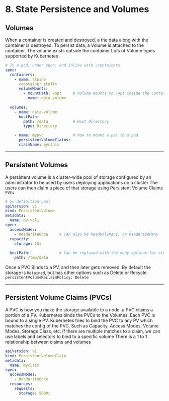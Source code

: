 # 8. State Persistence and Volumes 

## Volumes
When a container is created and destroyed, a the data along with the container is destroyed.
To persist data, a Volume is attached to the container. The volume exists outside the container 
Lots of Volume types supported by Kubernetes

```yaml
# In a pod, under spec: and inline with :containers
spec:
  containers:
    - name: alpine
      <container stuff>
      volumeMounts:
        - mountPath: /opt     # Volume mounts to /opt inside the container 
          name: data-volume
  
  volumes:
    - name: data-volume
      hostPath: 
        path: /data           # Host Directory 
        type: Directory 

    - name: mypvc             # how to mount a pvc to a pod 
      persistentVolumeClaims:
      claimName: myclaim
```

---

## Persistent Volumes 
A persistent volume is a cluster-wide pool of storage configured by an administrator to be used by users deploying applications on a cluster
The users can then claim a piece of that storage using Persistent Volume Claims `PVCs`

```yaml
# pv-definition.yaml
apiVersion: v1
kind: PersistentVolume
metadata:
  name: pv-vol1
spec:
  accessModes:
    - ReadWriteOnce     # Can also be ReadOnlyMany, or ReadWriteMany 
  capacity:
    storage: 1Gi
  
  hostPath:             # Can be replaced with the many options for storage supported in kubernetes (aws-ebs, nfs, etc)
    path: /tmp/data 
```

Once a PVC Binds to a PV, and then later gets removed. By default the storage is `Retained`, but has other options such as Delete or Recycle 
```persistentVolumeReclaimPolicy: Delete``` 

---

## Persistent Volume Claims (PVCs)
A PVC is how you make the storage available to a node. a PVC claims a portion of a PV.
Kubernetes binds the PVCs to the Volumes. Each PVC is bound to a single PV. 
Kubernetes tries to bind the PVC to any PV which matches the config of the PVC. Such as Capacity, Access Modes, Volume Modes, Storage Class, etc. 
If there are multiple matches to a claim, we can use labels and selectors to bind to a specific volume 
There is a 1 to 1 relationship between claims and volumes 

```yaml
apiVersion: v1
kind: PersistentVolumeClaim
metadata:
  name: myclaim
spec:
  accessModes:
    - ReadWriteOnce
  resources:
    requests:
      storage: 500Mi
```

